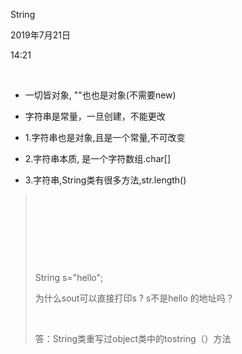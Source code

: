 String

2019年7月21日

14:21

 

-   一切皆对象, \"\"也也是对象(不需要new)

-   字符串是常量，一旦创建，不能更改

-   1.字符串也是对象,且是一个常量,不可改变

-   2.字符串本质, 是一个字符数组.char\[\]

-   3.字符串,String类有很多方法,str.length()

>  
>
>  
>
>  
>
>  
>
> String s=\"hello\";
>
> 为什么sout可以直接打印s ? s不是hello 的地址吗？
>
>  
>
> 答：String类重写过object类中的tostring（）方法

